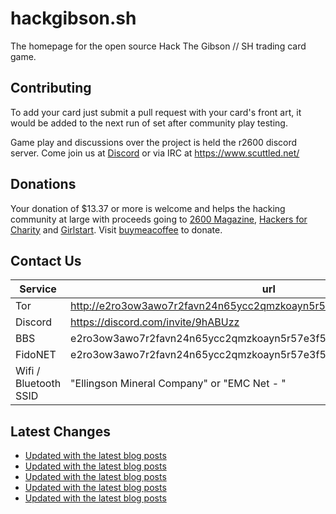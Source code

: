 # hackgibson.sh
The homepage for the open source Hack The Gibson // SH trading card game.


## Contributing

To add your card just submit a pull request with your card's front art, it would be added to the next run of set after community play testing.

Game play and discussions over the project is held the r2600 discord server. Come join us at [Discord](https://discord.com/invite/9hABUzz) or via IRC at https://www.scuttled.net/


## Donations

Your donation of $13.37 or more is welcome and helps the hacking community at large with proceeds going to [2600 Magazine](https://2600.com/), [Hackers for Charity](https://hackersforcharity.org) and [Girlstart](https://girlstart.org).  Visit [buymeacoffee](https://www.buymeacoffee.com/hackgibson.sh) to donate.


## Contact Us

Service | url
-|-
Tor | http://e2ro3ow3awo7r2favn24n65ycc2qmzkoayn5r57e3f56nvjwdcgg32ad.onion
Discord | https://discord.com/invite/9hABUzz
BBS | e2ro3ow3awo7r2favn24n65ycc2qmzkoayn5r57e3f56nvjwdcgg32ad.onion:23
FidoNET | e2ro3ow3awo7r2favn24n65ycc2qmzkoayn5r57e3f56nvjwdcgg32ad.onion:24554
Wifi / Bluetooth SSID | "Ellingson Mineral Company" or "EMC Net - <fidonet address>"

## Latest Changes
<!-- BLOG-POST-LIST:START -->
- [Updated with the latest blog posts](https://github.com/DFW2600/hackgibson.sh/commit/1cf47ac29d968d0c7d08a8a3e66d188f58f39b49)
- [Updated with the latest blog posts](https://github.com/DFW2600/hackgibson.sh/commit/0c5c4ecfafda5bc3decf112c4d484a0b7dc4583f)
- [Updated with the latest blog posts](https://github.com/DFW2600/hackgibson.sh/commit/22fb70e07db4808758c19c5ca146977e2e3b1156)
- [Updated with the latest blog posts](https://github.com/DFW2600/hackgibson.sh/commit/067970544ebec14003062cb4c7ea8a006719ee0f)
- [Updated with the latest blog posts](https://github.com/DFW2600/hackgibson.sh/commit/fc080958cadf7126f7f802918ce8b4dcd87cef07)
<!-- BLOG-POST-LIST:END -->
